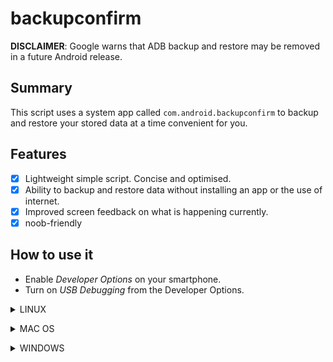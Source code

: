 # backupconfirm
**DISCLAIMER**: Google warns that ADB backup and restore may be removed in a future Android release.

## Summary
This script uses a system app called `com.android.backupconfirm` to backup and restore your stored data at a time convenient for you.

## Features
* [X] Lightweight simple script. Concise and optimised.
* [X] Ability to backup and restore data without installing an app or the use of internet.
* [X] Improved screen feedback on what is happening currently.
* [X] noob-friendly

## How to use it 
- Enable *Developer Options* on your smartphone.
- Turn on *USB Debugging* from the Developer Options.<p>
<details>
<summary>LINUX</summary>

- Install *Android platform tools* and *qpdf* on your PC :

Debian Base :
```bash
$ sudo apt install android-sdk-platform-tools qpdf
```
Arch-Linux Base :
```bash
$ sudo pacman -S android-tools qpdf
```
Fedora :
```bash
$ sudo yum install android-tools qpdf
```
- Use `adb backup -apk -shared -all -f <filepath>/backup.ab` to backup and `adb restore <filepath>/backup.ab` to restore.
</details>
</p>

<p>
<details>
<summary>MAC OS</summary>

- Install [Homebrew](https://brew.sh/)
- Install *Android platform tools* and *qpdf*
```bash
$ brew install android-platform-tools qpdf
```
- Use `adb backup -apk -shared -all -f <filepath>/backup.ab` to backup and `adb restore <filepath>/backup.ab` to restore.
</details>
</p>

<p>
<details>
<summary>WINDOWS</summary>


- Download [android platform tools](https://dl.google.com/android/repository/platform-tools-latest-windows.zip) and unzip it somewhere. [Add the folder to your PATH](https://www.architectryan.com/2018/03/17/add-to-the-path-on-windows-10/).
- [Install USB drivers of your device](https://developer.android.com/studio/run/oem-usb#Drivers)
- Check your device is detected :
```batch
 adb devices
```
- Go to the [release section](https://github.com/KelvinCrag/backupconfirm/releases) and download the lastest release.

- Put .bat in the same folder of installed adb if you don't have adb support everywhere in your PC. By default, it is `c:/adb/platform-tools`

```
backupconfirm.bat
```
</details>
</p>
 
